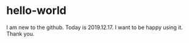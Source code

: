 # hello-world

I am new to the github. Today is 2019.12.17.
I want to be happy using it. Thank you.
